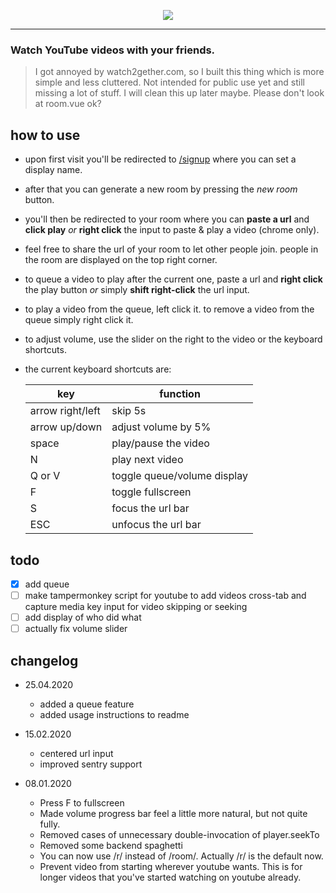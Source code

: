 <p align="center">
  <a href="https://w2g.vaaski.com" target="_blank">
    <img src="https://w2g.vaaski.com/banner.png">
  </a>
</p>
<hr>

### Watch YouTube videos with your friends.

> I got annoyed by watch2gether.com, so I built this thing which is more simple and less cluttered. Not intended for public use yet and still missing a lot of stuff. I will clean this up later maybe. Please don't look at room.vue ok?

## how to use

- upon first visit you'll be redirected to [/signup](https://w2g.vaaski.com/signup) where you can set a display name.
- after that you can generate a new room by pressing the _new room_ button.
- you'll then be redirected to your room where you can **paste a url** and **click play** _or_ **right click** the input to paste & play a video (chrome only).
- feel free to share the url of your room to let other people join. people in the room are displayed on the top right corner.
- to queue a video to play after the current one, paste a url and **right click** the play button _or_ simply **shift right-click** the url input.
- to play a video from the queue, left click it. to remove a video from the queue simply right click it.
- to adjust volume, use the slider on the right to the video or the keyboard shortcuts.
- the current keyboard shortcuts are:

  | key              | function                    |
  | ---------------- | --------------------------- |
  | arrow right/left | skip 5s                     |
  | arrow up/down    | adjust volume by 5%         |
  | space            | play/pause the video        |
  | N                | play next video             |
  | Q or V           | toggle queue/volume display |
  | F                | toggle fullscreen           |
  | S                | focus the url bar           |
  | ESC              | unfocus the url bar         |

## todo

- [x] add queue
- [ ] make tampermonkey script for youtube to add videos cross-tab and capture media key input for video skipping or seeking
- [ ] add display of who did what
- [ ] actually fix volume slider

## changelog

- 25.04.2020

  - added a queue feature
  - added usage instructions to readme

- 15.02.2020

  - centered url input
  - improved sentry support

- 08.01.2020

  - Press F to fullscreen
  - Made volume progress bar feel a little more natural, but not quite fully.
  - Removed cases of unnecessary double-invocation of player.seekTo
  - Removed some backend spaghetti
  - You can now use /r/ instead of /room/. Actually /r/ is the default now.
  - Prevent video from starting wherever youtube wants. This is for longer videos that you've started watching on youtube already.
